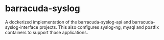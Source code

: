 # barracuda-syslog
A dockerized implementation of the barracuda-syslog-api and barracuda-syslog-interface projects.  This also configures syslog-ng, mysql and postfix containers to support those applications.
